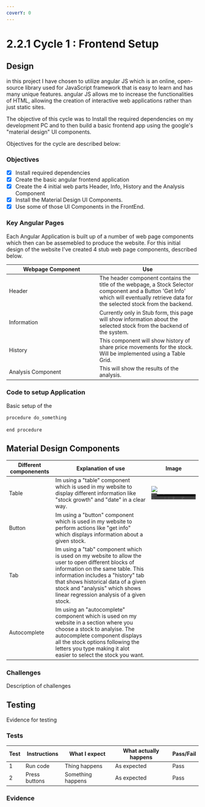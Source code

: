 ```yaml
---
coverY: 0
---
```


# 2.2.1 Cycle 1 : Frontend Setup

## Design



in this project I have chosen to utilize angular JS which is an online, open-source library used for JavaScript framework that is easy to learn and has many unique features. angular JS allows me to increase the functionalities of HTML, allowing the creation of interactive web applications rather than just static sites.

The objective of this cycle was to Install the required dependencies on my development PC and to then build a basic frontend app using the google's "material design" UI components.&#x20;

Objectives for the cycle are described below:

### Objectives

* [x] Install required dependencies
* [x] Create the basic angular frontend application
* [x] Create the 4 initial web parts  Header, Info,  History and the Analysis Component
* [x] Install the Material Design UI Components.
* [x] Use some of those UI Components in the FrontEnd.

### Key Angular Pages&#x20;

Each Angular Application is built up of a number of web page components which then can be assemebled to produce the website. For this initial design of the website I've created 4 stub web page components, described below.



<table><thead><tr><th width="223">Webpage Component</th><th>Use</th></tr></thead><tbody><tr><td>Header </td><td>The header component contains the title of the webpage, a Stock Selector component and a Button 'Get Info' which will eventually retrieve data for the selected stock from the backend.</td></tr><tr><td>Information</td><td>Currently only in Stub form, this page will show information about the selected stock from the backend of the system.</td></tr><tr><td>History</td><td>This component will show history of share price movements for the stock. Will be implemented using a Table Grid.</td></tr><tr><td>Analysis Component</td><td>This will show the results of the analysis.</td></tr></tbody></table>

### Code to setup Application

Basic setup of the&#x20;

```
procedure do_something
    
end procedure
```

## Material Design Components



| Different componenents | Explanation of use                                                                                                                                                                                                                                                                                | Image                                                            |
| ---------------------- | ------------------------------------------------------------------------------------------------------------------------------------------------------------------------------------------------------------------------------------------------------------------------------------------------- | ---------------------------------------------------------------- |
| Table                  | Im using a "table" component which is used in my website to display different information like "stock growth" and "date" in a clear way.                                                                                                                                                          | ![](broken-reference)![](<../../.gitbook/assets/image (10).png>) |
| Button                 | Im using a "button" component which is used in my website to perform actions like "get info" which displays information about a given stock.                                                                                                                                                      |                                                                  |
| Tab                    | Im using a "tab" component which is used on my website to allow the user to open different blocks of information on the same table. This information includes a "history" tab that shows historical data of a given stock and "analysis" which shows linear regression analysis of a given stock. |                                                                  |
| Autocomplete           | Im using an "autocomplete" component which is used on my website in a section where you choose a stock to analyise. The autocomplete component displays all the stock options following the letters you type making it alot easier to select the stock you want.                                  |                                                                  |









### Challenges

Description of challenges

## Testing

Evidence for testing

### Tests

| Test | Instructions  | What I expect     | What actually happens | Pass/Fail |
| ---- | ------------- | ----------------- | --------------------- | --------- |
| 1    | Run code      | Thing happens     | As expected           | Pass      |
| 2    | Press buttons | Something happens | As expected           | Pass      |

### Evidence
